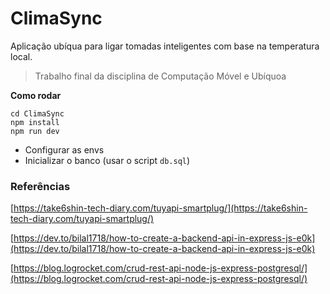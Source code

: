 # ClimaSync

Aplicação ubíqua para ligar tomadas inteligentes com base na temperatura local.

> Trabalho final da disciplina de Computação Móvel e Ubíquoa

**Como rodar**

```shell
cd ClimaSync
npm install
npm run dev
```

- Configurar as envs
- Inicializar o banco (usar o script `db.sql`)

### Referências

[https://take6shin-tech-diary.com/tuyapi-smartplug/](https://take6shin-tech-diary.com/tuyapi-smartplug/)

[https://dev.to/bilal1718/how-to-create-a-backend-api-in-express-js-e0k](https://dev.to/bilal1718/how-to-create-a-backend-api-in-express-js-e0k)

[https://blog.logrocket.com/crud-rest-api-node-js-express-postgresql/](https://blog.logrocket.com/crud-rest-api-node-js-express-postgresql/)
